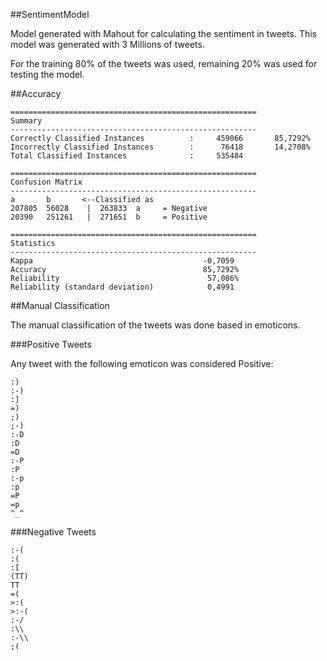 ##SentimentModel

Model generated with Mahout for calculating the sentiment in tweets.
This model was generated with 3 Millions of tweets.

For the training 80% of the tweets was used, remaining 20% was used for testing the model.

##Accuracy

	=======================================================
	Summary
	-------------------------------------------------------
	Correctly Classified Instances          :     459066	   85,7292%
	Incorrectly Classified Instances        :      76418	   14,2708%
	Total Classified Instances              :     535484

	=======================================================
	Confusion Matrix
	-------------------------------------------------------
	a    	b    	<--Classified as
	207805	56028	 |  263833	a     = Negative
	20390	251261	 |  271651	b     = Positive

	=======================================================
	Statistics
	-------------------------------------------------------
	Kappa                                      -0,7059
	Accuracy                                   85,7292%
	Reliability                                 57,086%
	Reliability (standard deviation)            0,4991


##Manual Classification

The manual classification of the tweets was done based in emoticons.

###Positive Tweets

Any tweet with the following emoticon was considered Positive:

	:)
	:-)
    :]
    =)
    ;)
    ;-)	
    :-D
    :D
    =D
    :-P
    :P
    :-p
    :p
    =P
    =p
    ^_^
  
###Negative Tweets

	:-(
    :(
    :[
    (TT)
    TT
    =(
    >:(
    >:-(
    :-/
    :\\
    :-\\
    ;(


  






